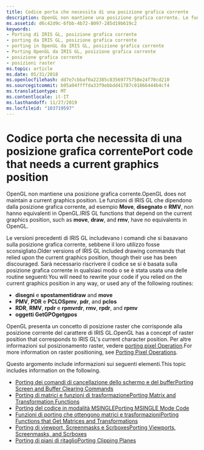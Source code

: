 ```yaml
---
title: Codice porta che necessita di una posizione grafica corrente
description: OpenGL non mantiene una posizione grafica corrente. Le funzioni di IRIS GL che dipendono dalla posizione grafica corrente, ad esempio Move, disegnato e RMV, non hanno equivalenti in OpenGL.
ms.assetid: d6c42d9c-6fbb-4b72-8097-285d19b619c2
keywords:
- Porting di IRIS GL, posizione grafica corrente
- porting da IRIS GL, posizione grafica corrente
- porting in OpenGL da IRIS GL, posizione grafica corrente
- Porting OpenGL da IRIS GL, posizione grafica corrente
- posizione grafica corrente
- posizioni raster
ms.topic: article
ms.date: 05/31/2018
ms.openlocfilehash: dd7e7cbbaf0a22385c83569775758e24f70cd210
ms.sourcegitcommit: b95a94ffffda33f9ebbdd41787c01866444b4cf4
ms.translationtype: MT
ms.contentlocale: it-IT
ms.lasthandoff: 11/27/2019
ms.locfileid: "103719597"
---
```

# <a name="port-code-that-needs-a-current-graphics-position"></a><span data-ttu-id="925d1-110">Codice porta che necessita di una posizione grafica corrente</span><span class="sxs-lookup"><span data-stu-id="925d1-110">Port code that needs a current graphics position</span></span>

<span data-ttu-id="925d1-111">OpenGL non mantiene una posizione grafica corrente.</span><span class="sxs-lookup"><span data-stu-id="925d1-111">OpenGL does not maintain a current graphics position.</span></span> <span data-ttu-id="925d1-112">Le funzioni di IRIS GL che dipendono dalla posizione grafica corrente, ad esempio **Move**, **disegnato** e **RMV**, non hanno equivalenti in OpenGL.</span><span class="sxs-lookup"><span data-stu-id="925d1-112">IRIS GL functions that depend on the current graphics position, such as **move**, **draw**, and **rmv**, have no equivalents in OpenGL.</span></span>

<span data-ttu-id="925d1-113">Le versioni precedenti di IRIS GL includevano i comandi che si basavano sulla posizione grafica corrente, sebbene il loro utilizzo fosse sconsigliato.</span><span class="sxs-lookup"><span data-stu-id="925d1-113">Older versions of IRIS GL included drawing commands that relied upon the current graphics position, though their use has been discouraged.</span></span> <span data-ttu-id="925d1-114">Sarà necessario riscrivere il codice se si è basata sulla posizione grafica corrente in qualsiasi modo o se è stata usata una delle routine seguenti:</span><span class="sxs-lookup"><span data-stu-id="925d1-114">You will need to rewrite your code if you relied on the current graphics position in any way, or used any of the following routines:</span></span>

-   <span data-ttu-id="925d1-115">**disegni** e **spostamenti**</span><span class="sxs-lookup"><span data-stu-id="925d1-115">**draw** and **move**</span></span>
-   <span data-ttu-id="925d1-116">**PMV**, **PDR** e **PCLOS**</span><span class="sxs-lookup"><span data-stu-id="925d1-116">**pmv**, **pdr**, and **pclos**</span></span>
-   <span data-ttu-id="925d1-117">**RDR**, **RMV**, **rpdr** e **rpmv**</span><span class="sxs-lookup"><span data-stu-id="925d1-117">**rdr**, **rmv**, **rpdr**, and **rpmv**</span></span>
-   <span data-ttu-id="925d1-118">**oggetti GetGPO**</span><span class="sxs-lookup"><span data-stu-id="925d1-118">**getgpos**</span></span>

<span data-ttu-id="925d1-119">OpenGL presenta un concetto di posizione raster che corrisponde alla posizione corrente del carattere di IRIS GL.</span><span class="sxs-lookup"><span data-stu-id="925d1-119">OpenGL has a concept of raster position that corresponds to IRIS GL's current character position.</span></span> <span data-ttu-id="925d1-120">Per altre informazioni sul posizionamento raster, vedere [porting pixel Operation](porting-pixel-operations.md).</span><span class="sxs-lookup"><span data-stu-id="925d1-120">For more information on raster positioning, see [Porting Pixel Operations](porting-pixel-operations.md).</span></span>

<span data-ttu-id="925d1-121">Questo argomento include informazioni sui seguenti elementi.</span><span class="sxs-lookup"><span data-stu-id="925d1-121">This topic includes information on the following.</span></span>

-   [<span data-ttu-id="925d1-122">Porting dei comandi di cancellazione dello schermo e del buffer</span><span class="sxs-lookup"><span data-stu-id="925d1-122">Porting Screen and Buffer Clearing Commands</span></span>](porting-screen-and-buffer-clearing-commands.md)
-   [<span data-ttu-id="925d1-123">Porting di matrici e funzioni di trasformazione</span><span class="sxs-lookup"><span data-stu-id="925d1-123">Porting Matrix and Transformation Functions</span></span>](porting-matrix-and-transformation-functions.md)
-   [<span data-ttu-id="925d1-124">Porting del codice in modalità MSINGLE</span><span class="sxs-lookup"><span data-stu-id="925d1-124">Porting MSINGLE Mode Code</span></span>](porting-msingle-mode-code.md)
-   [<span data-ttu-id="925d1-125">Funzioni di porting che ottengono matrici e trasformazioni</span><span class="sxs-lookup"><span data-stu-id="925d1-125">Porting Functions that Get Matrices and Transformations</span></span>](porting-functions-that-get-matrices-and-transformations.md)
-   [<span data-ttu-id="925d1-126">Porting di viewport, Screenmasks e Scrboxes</span><span class="sxs-lookup"><span data-stu-id="925d1-126">Porting Viewports, Screenmasks, and Scrboxes</span></span>](porting-viewports--screenmasks--and-scrboxes.md)
-   [<span data-ttu-id="925d1-127">Porting di piani di ritaglio</span><span class="sxs-lookup"><span data-stu-id="925d1-127">Porting Clipping Planes</span></span>](porting-clipping-planes.md)

 

 




